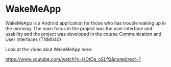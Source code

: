 # WakeMeApp

WakeMeApp is a Android application for those who has trouble waking up in the morning. 
The main focus in the project was the user interface and usability and the project was 
developed in the course Communication and User Interfaces (TNM040)

Look at the video abut WakeMeApp here: 

https://www.youtube.com/watch?v=HOtOa_oSLfQ&noredirect=1
